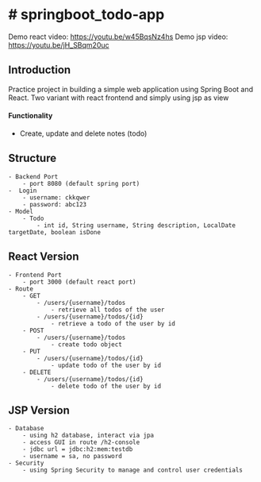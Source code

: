 
# # springboot_todo-app
 
Demo react video: https://youtu.be/w45BqsNz4hs
Demo jsp video: https://youtu.be/jH_SBqm20uc

## Introduction
Practice project in building a simple web application using Spring Boot and React.
Two variant with react frontend and simply using jsp as view
#### Functionality
 - Create, update and delete notes (todo)

## Structure
	- Backend Port
		- port 8080 (default spring port)
	-  Login
		- username: ckkqwer
		- password: abc123
	- Model
		- Todo
			- int id, String username, String description, LocalDate targetDate, boolean isDone

## React Version
	- Frontend Port
		- port 3000 (default react port)
	- Route
		- GET
			- /users/{username}/todos
				- retrieve all todos of the user
			- /users/{username}/todos/{id}
				- retrieve a todo of the user by id 
		- POST
			- /users/{username}/todos
				- create todo object
		- PUT
			- /users/{username}/todos/{id}
				- update todo of the user by id 
		- DELETE
			- /users/{username}/todos/{id}
				- delete todo of the user by id

## JSP Version
	- Database
		- using h2 database, interact via jpa
		- access GUI in route /h2-console
		- jdbc url = jdbc:h2:mem:testdb
		- username = sa, no password
	- Security
		- using Spring Security to manage and control user credentials


